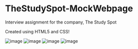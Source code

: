 # TheStudySpot-MockWebpage
Interview assignment for the company, The Study Spot


Created using HTML5 and CSS!

![image](https://user-images.githubusercontent.com/91503688/225803834-a5fb64c4-cea8-4e1f-9d40-e30e508253a0.png)
![image](https://user-images.githubusercontent.com/91503688/225803873-2981e72d-2c27-46b4-8baa-bc9ad888d690.png)
![image](https://user-images.githubusercontent.com/91503688/225803926-407789c5-d59f-4260-aff0-0ac27409e7c9.png)
![image](https://user-images.githubusercontent.com/91503688/225803952-cc8d9b4e-4121-4e68-a0a8-6ba6ec8a5514.png)

